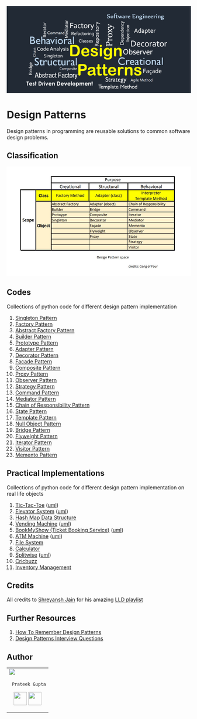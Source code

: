 <img src='https://github.com/prateekguptaiiitk/Design-Patterns/blob/main/cover.png' />

# Design Patterns

Design patterns in programming are reusable solutions to common software design problems. 

## Classification

<img src="https://github.com/prateekguptaiiitk/Design-Patterns/blob/main/classification.jpg" >

## Codes 
Collections of python code for different design pattern implementation


1. [Singleton Pattern](https://github.com/prateekguptaiiitk/Design-Patterns/blob/main/singletonpattern/singletonpattern.js)
2. [Factory Pattern](https://github.com/prateekguptaiiitk/Design-Patterns/blob/main/factorypattern/factorypattern.js)
3. [Abstract Factory Pattern](https://github.com/prateekguptaiiitk/Design-Patterns/blob/main/abstractfactorypattern/abstractfactorypattern.js)
4. [Builder Pattern](https://github.com/prateekguptaiiitk/Design-Patterns/blob/main/builderpattern/builderpattern.js)
5. [Prototype Pattern](https://github.com/prateekguptaiiitk/Design-Patterns/blob/main/prototypepattern/prototypepattern.js)
6. [Adapter Pattern](https://github.com/prateekguptaiiitk/Design-Patterns/blob/main/adapterpattern/adapterpattern.js)
7. [Decorator Pattern](https://github.com/prateekguptaiiitk/Design-Patterns/blob/main/decoratorpattern/decoratorpattern.js)
8. [Facade Pattern](https://github.com/prateekguptaiiitk/Design-Patterns/blob/main/facadepattern/facadepattern.js)
9. [Composite Pattern](https://github.com/prateekguptaiiitk/Design-Patterns/blob/main/compositepattern/filesystem.js)
10. [Proxy Pattern](https://github.com/prateekguptaiiitk/Design-Patterns/blob/main/proxypattern/proxypattern.js)
11. [Observer Pattern](https://github.com/prateekguptaiiitk/Design-Patterns/blob/main/observerpattern/observerpatter.js)
12. [Strategy Pattern](https://github.com/prateekguptaiiitk/Design-Patterns/blob/main/strategypattern/strategypattern.js)
13. [Command Pattern](https://github.com/prateekguptaiiitk/Design-Patterns/blob/main/commandpattern/commandpattern.js)
14. [Mediator Pattern](https://github.com/prateekguptaiiitk/Design-Patterns/blob/main/mediatorpattern/mediatorpattern.js)
15. [Chain of Responsibility Pattern](https://github.com/prateekguptaiiitk/Design-Patterns/blob/main/chainofresponsibilitypattern/chainofresponsibilitypattern.js)
16. [State Pattern](https://github.com/prateekguptaiiitk/Design-Patterns/blob/main/statepattern/vendingmachine.js)
17. [Template Pattern](https://github.com/prateekguptaiiitk/Design-Patterns/blob/main/templatepattern/templatepattern.js)
18. [Null Object Pattern](https://github.com/prateekguptaiiitk/Design-Patterns/blob/main/nullobjectpattern.py)
19. [Bridge Pattern](https://github.com/prateekguptaiiitk/Design-Patterns/blob/main/bridgepattern/bridgepattern.js)
20. [Flyweight Pattern](https://github.com/prateekguptaiiitk/Design-Patterns/blob/main/flyweightpattern/flyweightpattern.js)
21. [Iterator Pattern](https://github.com/prateekguptaiiitk/Design-Patterns/blob/main/iteratorpattern/iteratorpattern.js)
22. [Visitor Pattern](https://github.com/prateekguptaiiitk/Design-Patterns/blob/main/visitorpattern/visitorpattern.js)
23. [Memento Pattern](https://github.com/prateekguptaiiitk/Design-Patterns/blob/main/mementopattern/mementopattern.js)

## Practical Implementations

Collections of python code for different design pattern implementation on real life objects

1. [Tic-Tac-Toe](https://github.com/prateekguptaiiitk/Design-Patterns/blob/main/tictactoe/tictactoe.js) ([uml](https://github.com/prateekguptaiiitk/Design-Patterns/blob/main/tictactoe/tictactoe_uml.jpg))
2. [Elevator System](https://github.com/prateekguptaiiitk/Design-Patterns/blob/main/elevatorsystem.py) ([uml](https://github.com/prateekguptaiiitk/Design-Patterns/blob/main/elevatorsystem_uml.jpg))
3. [Hash Map Data Structure](https://github.com/prateekguptaiiitk/Design-Patterns/blob/main/myhashmap.py)
4. [Vending Machine](https://github.com/prateekguptaiiitk/Design-Patterns/blob/main/statepattern/vendingmachine.js) ([uml](https://github.com/prateekguptaiiitk/Design-Patterns/blob/main/statepattern/vendingmachine_uml.jpg))
5. [BookMyShow (Ticket Booking Service)](https://github.com/prateekguptaiiitk/Design-Patterns/blob/main/bookmyshow/bookmyshow.js) ([uml](https://github.com/prateekguptaiiitk/Design-Patterns/blob/main/bookmyshow/bookmyshow_uml.jpg))
6. [ATM Machine](https://github.com/prateekguptaiiitk/Design-Patterns/blob/main/atm/atm.js) ([uml](https://github.com/prateekguptaiiitk/Design-Patterns/blob/main/atm/atm_uml.jpg))
7. [File System](https://github.com/prateekguptaiiitk/Design-Patterns/blob/main/compositepattern/filesystem.js)
8. [Calculator](https://github.com/prateekguptaiiitk/Design-Patterns/blob/main/calculator.py)
9. [Splitwise](https://github.com/prateekguptaiiitk/Design-Patterns/blob/main/splitwise/splitwise.js) ([uml](https://github.com/prateekguptaiiitk/Design-Patterns/blob/main/splitwise/splitwise_uml.jpg))
10. [Cricbuzz](https://github.com/prateekguptaiiitk/Design-Patterns/blob/main/cricbuzz.py)
11. [Inventory Management](https://github.com/prateekguptaiiitk/Design-Patterns/blob/main/inventorymanagement.py)

## Credits

All credits to [Shreyansh Jain](https://www.linkedin.com/in/jainshrayansh/) for his amazing [LLD playlist](https://youtube.com/playlist?list=PL6W8uoQQ2c61X_9e6Net0WdYZidm7zooW&si=BJJuN_lne7dJCz3e)

## Further Resources

1. [How To Remember Design Patterns](https://hackernoon.com/how-to-remember-design-patterns-ap1z35sl)
2. [Design Patterns Interview Questions](https://www.interviewbit.com/design-patterns-interview-questions/)

## Author

<table>
<tr>
<td>
     <img src="https://avatars2.githubusercontent.com/u/29523950?s=400&u=878e242ca2c624eb45a62bf62ae580a370b7a0ae&v=4" width="180"/>
     
     Prateek Gupta
     
<p align="center">
<a href = "https://github.com/prateekguptaiiitk"><img src = "http://www.iconninja.com/files/241/825/211/round-collaboration-social-github-code-circle-network-icon.svg" width="36" height = "36"/></a>
<!-- <a href = "https://twitter.com/prateekwrites"><img src = "https://github.com/prateekguptaiiitk/Design-Patterns/blob/main/twitter%20svg%20icon.svg" width="36" height="36"/></a> -->
<a href = "https://www.linkedin.com/in/prateekjpg/"><img src = "http://www.iconninja.com/files/863/607/751/network-linkedin-social-connection-circular-circle-media-icon.svg" width="36" height="36"/></a>
</p>
</td>
</tr> 
  </table>
